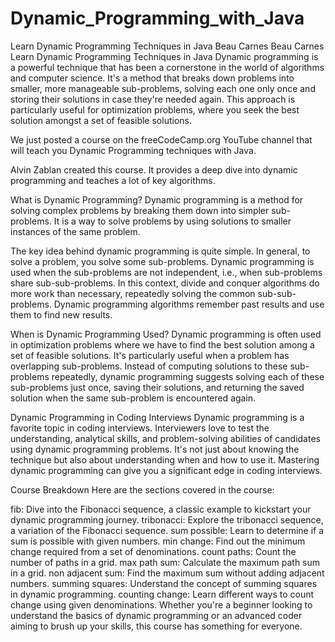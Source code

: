 # Dynamic_Programming_with_Java
Learn Dynamic Programming Techniques in Java
Beau Carnes
Beau Carnes
 Learn Dynamic Programming Techniques in Java
Dynamic programming is a powerful technique that has been a cornerstone in the world of algorithms and computer science. It's a method that breaks down problems into smaller, more manageable sub-problems, solving each one only once and storing their solutions in case they're needed again. This approach is particularly useful for optimization problems, where you seek the best solution amongst a set of feasible solutions.

We just posted a course on the freeCodeCamp.org YouTube channel that will teach you Dynamic Programming techniques with Java.

Alvin Zablan created this course. It provides a deep dive into dynamic programming and teaches a lot of key algorithms.

What is Dynamic Programming?
Dynamic programming is a method for solving complex problems by breaking them down into simpler sub-problems. It is a way to solve problems by using solutions to smaller instances of the same problem.

The key idea behind dynamic programming is quite simple. In general, to solve a problem, you solve some sub-problems. Dynamic programming is used when the sub-problems are not independent, i.e., when sub-problems share sub-sub-problems. In this context, divide and conquer algorithms do more work than necessary, repeatedly solving the common sub-sub-problems. Dynamic programming algorithms remember past results and use them to find new results.

When is Dynamic Programming Used?
Dynamic programming is often used in optimization problems where we have to find the best solution among a set of feasible solutions. It's particularly useful when a problem has overlapping sub-problems. Instead of computing solutions to these sub-problems repeatedly, dynamic programming suggests solving each of these sub-problems just once, saving their solutions, and returning the saved solution when the same sub-problem is encountered again.

Dynamic Programming in Coding Interviews
Dynamic programming is a favorite topic in coding interviews. Interviewers love to test the understanding, analytical skills, and problem-solving abilities of candidates using dynamic programming problems. It's not just about knowing the technique but also about understanding when and how to use it. Mastering dynamic programming can give you a significant edge in coding interviews.

Course Breakdown
Here are the sections covered in the course:

fib: Dive into the Fibonacci sequence, a classic example to kickstart your dynamic programming journey.
tribonacci: Explore the tribonacci sequence, a variation of the Fibonacci sequence.
sum possible: Learn to determine if a sum is possible with given numbers.
min change: Find out the minimum change required from a set of denominations.
count paths: Count the number of paths in a grid.
max path sum: Calculate the maximum path sum in a grid.
non adjacent sum: Find the maximum sum without adding adjacent numbers.
summing squares: Understand the concept of summing squares in dynamic programming.
counting change: Learn different ways to count change using given denominations.
Whether you're a beginner looking to understand the basics of dynamic programming or an advanced coder aiming to brush up your skills, this course has something for everyone.
